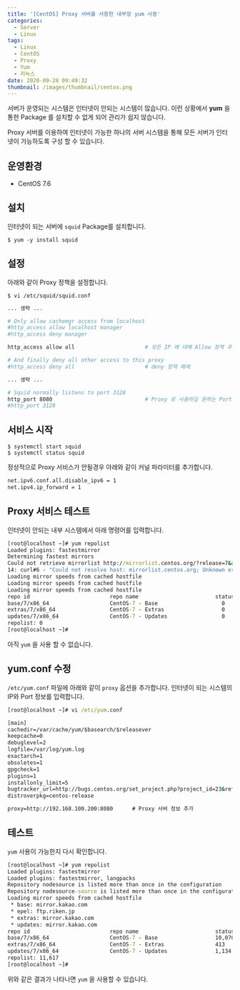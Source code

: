 ```yaml
---
title: '[CentOS] Proxy 서버를 사용한 내부망 yum 사용'
categories:
  - Server
  - Linux
tags:
  - Linux
  - CentOS
  - Proxy
  - Yum
  - 리눅스
date: 2020-09-28 09:49:32
thumbnail: /images/thumbnail/centos.png
---
```


서버가 운영되는 시스템은 인터넷이 안되는 시스템이 많습니다. 이런 상황에서 **yum** 을 통한 Package 를 설치할 수 없게 되어 관리가 쉽지 않습니다.

Proxy 서버를 이용하여 인터넷이 가능한 하나의 서버 시스템을 통해 모든 서버가 인터넷이 가능하도록 구성 할 수 있습니다.

## 운영환경

- CentOS 7.6

## 설치

인터넷이 되는 서버에 `squid` Package를 설치합니다.

```shell
$ yum -y install squid
```

## 설정

아래와 같이 Proxy 정책을 설정합니다.

```shell
$ vi /etc/squid/squid.conf
```

```bash
... 생략 ...

# Only allow cachemgr access from localhost
#http_access allow localhost manager
#http_access deny manager

http_access allow all                      # 모든 IP 에 대해 Allow 정책 추가

# And finally deny all other access to this proxy
#http_access deny all                      # deny 정책 해제

... 생략 ...

# Squid normally listens to port 3128
http_port 8080                             # Proxy 로 사용하길 원하는 Port 지정
#http_port 3128
```

## 서비스 시작

```shell
$ systemctl start squid
$ systemctl status squid
```

정상적으로 Proxy 서비스가 안될경우 아래와 같이 커널 파라미터를 추가합니다.

```bash
net.ipv6.conf.all.disable_ipv6 = 1
net.ipv4.ip_forward = 1
```

## Proxy 서비스 테스트

인터넷이 안되는 내부 시스템에서 아래 명령어를 입력합니다.

```cmd
[root@localhost ~]# yum repolist
Loaded plugins: fastestmirror
Determining fastest mirrors
Could not retrieve mirrorlist http://mirrorlist.centos.org/?release=7&arch=x86_64&repo=os&infra=stock error was
14: curl#6 - "Could not resolve host: mirrorlist.centos.org; Unknown error"
Loading mirror speeds from cached hostfile
Loading mirror speeds from cached hostfile
Loading mirror speeds from cached hostfile
repo id                         repo name                        status
base/7/x86_64                   CentOS-7 - Base                    0
extras/7/x86_64                 CentOS-7 - Extras                  0
updates/7/x86_64                CentOS-7 - Updates                 0
repolist: 0
[root@localhost ~]#
```

아직 `yum` 을 사용 할 수 없습니다.

## yum.conf 수정

`/etc/yum.conf` 파일에 아래와 같이 `proxy` 옵션을 추가합니다. 인터넷이 되는 시스템의 IP와 Port 정보를 입력합니다.

```cmd
[root@localhost ~]# vi /etc/yum.conf

[main]
cachedir=/var/cache/yum/$basearch/$releasever
keepcache=0
debuglevel=2
logfile=/var/log/yum.log
exactarch=1
obsoletes=1
gpgcheck=1
plugins=1
installonly_limit=5
bugtracker_url=http://bugs.centos.org/set_project.php?project_id=23&ref=http://bugs.centos.org/bug_report_page.php?category=yum
distroverpkg=centos-release

proxy=http://192.168.100.200:8080      # Proxy 서버 정보 추가
```

## 테스트

`yum` 사용이 가능한지 다시 확인합니다.

```cmd
[root@localhost ~]# yum repolist
Loaded plugins: fastestmirror
Loaded plugins: fastestmirror, langpacks
Repository nodesource is listed more than once in the configuration
Repository nodesource-source is listed more than once in the configuration
Loading mirror speeds from cached hostfile
 * base: mirror.kakao.com
 * epel: ftp.riken.jp
 * extras: mirror.kakao.com
 * updates: mirror.kakao.com
repo id                         repo name                        status
base/7/x86_64                   CentOS-7 - Base                  10,070
extras/7/x86_64                 CentOS-7 - Extras                413
updates/7/x86_64                CentOS-7 - Updates               1,134
repolist: 11,617
[root@localhost ~]#
```

위와 같은 결과가 나타나면 `yum` 을 사용할 수 있습니다.
